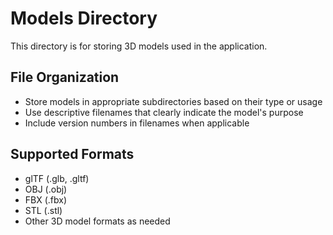 # Models Directory

This directory is for storing 3D models used in the application.

## File Organization

- Store models in appropriate subdirectories based on their type or usage
- Use descriptive filenames that clearly indicate the model's purpose
- Include version numbers in filenames when applicable

## Supported Formats

- glTF (.glb, .gltf)
- OBJ (.obj)
- FBX (.fbx)
- STL (.stl)
- Other 3D model formats as needed

